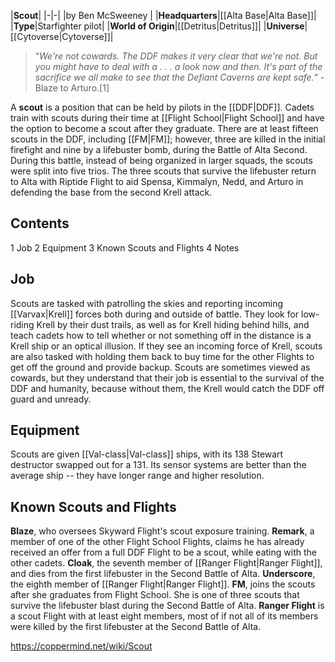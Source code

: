 |**Scout**|
|-|-|
|by  Ben McSweeney |
|**Headquarters**|[[Alta Base\|Alta Base]]|
|**Type**|Starfighter pilot|
|**World of Origin**|[[Detritus\|Detritus]]|
|**Universe**|[[Cytoverse\|Cytoverse]]|

>“*We're not cowards. The DDF makes it very clear that we're not. But you might have to deal with a . . . a look now and then. It's part of the sacrifice we all make to see that the Defiant Caverns are kept safe.*”
\-Blaze to Arturo.[1]


A **scout** is a position that can be held by pilots in the [[DDF\|DDF]]. Cadets train with scouts during their time at [[Flight School\|Flight School]] and have the option to become a scout after they graduate. There are at least fifteen scouts in the DDF, including [[FM\|FM]]; however, three are killed in the initial firefight and nine by a lifebuster bomb, during the Battle of Alta Second. During this battle, instead of being organized in larger squads, the scouts were split into five trios. The three scouts that survive the lifebuster return to Alta with Riptide Flight to aid Spensa, Kimmalyn, Nedd, and Arturo in defending the base from the second Krell attack.

## Contents

1 Job
2 Equipment
3 Known Scouts and Flights
4 Notes


## Job
Scouts are tasked with patrolling the skies and reporting incoming [[Varvax\|Krell]] forces both during and outside of battle. They look for low-riding Krell by their dust trails, as well as for Krell hiding behind hills, and teach cadets how to tell whether or not something off in the distance is a Krell ship or an optical illusion. If they see an incoming force of Krell, scouts are also tasked with holding them back to buy time for the other Flights to get off the ground and provide backup. Scouts are sometimes viewed as cowards, but they understand that their job is essential to the survival of the DDF and humanity, because without them, the Krell would catch the DDF off guard and unready.

## Equipment
Scouts are given [[Val-class\|Val-class]] ships, with its 138 Stewart destructor swapped out for a 131. Its sensor systems are better than the average ship -- they have longer range and higher resolution.

## Known Scouts and Flights
**Blaze**, who oversees Skyward Flight's scout exposure training.
**Remark**, a member of one of the other Flight School Flights, claims he has already received an offer from a full DDF Flight to be a scout, while eating with the other cadets.
**Cloak**, the seventh member of [[Ranger Flight\|Ranger Flight]], and dies from the first lifebuster in the Second Battle of Alta.
**Underscore**, the eighth member of [[Ranger Flight\|Ranger Flight]].
**FM**, joins the scouts after she graduates from Flight School. She is one of three scouts that survive the lifebuster blast during the Second Battle of Alta.
**Ranger Flight** is a scout Flight with at least eight members, most of if not all of its members were killed by the first lifebuster at the Second Battle of Alta.


https://coppermind.net/wiki/Scout